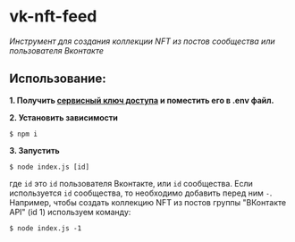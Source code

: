 # vk-nft-feed

*Инструмент для создания коллекции NFT из постов сообщества или пользователя Вконтакте*


## Использование:

**1. Получить [сервисный ключ доступа]() и поместить его в .env файл.**

**2. Установить зависимости**
```
$ npm i
```

**3. Запустить**
```
$ node index.js [id]
```
где `id` это `id` пользователя Вконтакте, или `id` 
сообщества. Если используется `id` сообщества, то 
необходимо добавить перед ним `-`.
Например, чтобы создать коллекцию NFT из постов группы 
"ВКонтакте API" (id 1) используем команду:
```
$ node index.js -1
```
